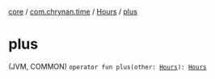 [core](../../index.md) / [com.chrynan.time](../index.md) / [Hours](index.md) / [plus](./plus.md)

# plus

(JVM, COMMON) `operator fun plus(other: `[`Hours`](index.md)`): `[`Hours`](index.md)